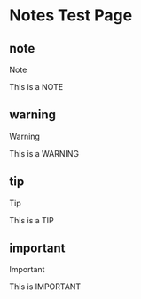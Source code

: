 # Notes Test Page

## note
> [!NOTE]
> This is a NOTE

## warning
> [!WARNING]
> This is a WARNING

## tip
> [!TIP]
> This is a TIP

## important
> [!IMPORTANT]
> This is IMPORTANT
